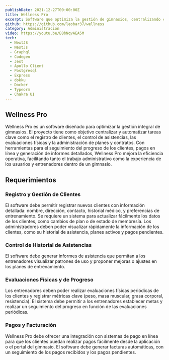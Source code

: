 ```yaml
---
publishDate: 2021-12-27T00:00:00Z
title: Wellness Pro
excerpt: Software que optimiza la gestión de gimnasios, centralizando clientes, asistencias, evaluaciones y planes para mejorar la eficiencia y la experiencia del usuario.
github: https://github.com/leobar37/wellness
category: Administración
video: https://youtu.be/BBbNqvAEA5M
tech:
  - NextJS
  - NestJs
  - Graphql
  - Codegen
  - Jest
  - Apollo Client
  - Postgresql
  - Express
  - dokku
  - Docker
  - Typeorm
  - Chakra UI
---
```


## Wellness Pro

Wellness Pro es un software diseñado para optimizar la gestión integral de gimnasios. El proyecto tiene como objetivo centralizar y automatizar tareas clave como el registro de clientes, el control de asistencias, las evaluaciones físicas y la administración de planes y contratos. Con herramientas para el seguimiento del progreso de los clientes, pagos en línea y generación de informes detallados, Wellness Pro mejora la eficiencia operativa, facilitando tanto el trabajo administrativo como la experiencia de los usuarios y entrenadores dentro de un gimnasio.

## Requerimientos

### Registro y Gestión de Clientes

El software debe permitir registrar nuevos clientes con información detallada: nombre, dirección, contacto, historial médico, y preferencias de entrenamiento.
Se requiere un sistema para actualizar fácilmente los datos de los clientes, como cambios de plan o de estado de membresía.
Los administradores deben poder visualizar rápidamente la información de los clientes, como su historial de asistencia, planes activos y pagos pendientes.

### Control de Historial de Asistencias

El software debe generar informes de asistencia que permitan a los entrenadores visualizar patrones de uso y proponer mejoras o ajustes en los planes de entrenamiento.

### Evaluaciones Físicas y de Progreso

Los entrenadores deben poder realizar evaluaciones físicas periódicas de los clientes y registrar métricas clave (peso, masa muscular, grasa corporal, resistencia).
El sistema debe permitir a los entrenadores establecer metas y realizar un seguimiento del progreso en función de las evaluaciones periódicas.

### Pagos y Facturación

Wellness Pro debe ofrecer una integración con sistemas de pago en línea para que los clientes puedan realizar pagos fácilmente desde la aplicación o el portal del gimnasio.
El software debe generar facturas automáticas, con un seguimiento de los pagos recibidos y los pagos pendientes.
